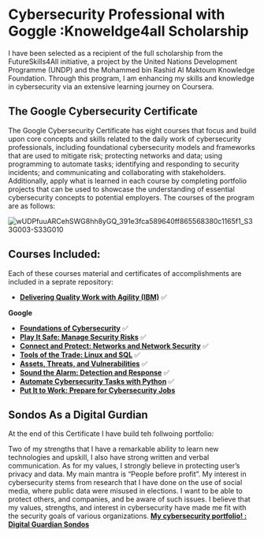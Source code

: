 # Cybersecurity Professional with Goggle :Knoweldge4all Scholarship
I have been selected as a recipient of the full scholarship from the FutureSkills4All initiative, a project by the United Nations Development Programme (UNDP) and the Mohammed bin Rashid Al Maktoum Knowledge Foundation. Through this program, I am enhancing my skills and knowledge in cybersecurity via an extensive learning journey on Coursera.

## The Google Cybersecurity Certificate
The Google Cybersecurity Certificate has eight courses that focus and build upon core concepts and skills related to the daily work of cybersecurity professionals, including foundational cybersecurity models and frameworks that are used to mitigate risk; protecting networks and data; using programming to automate tasks; identifying and responding to security incidents; and communicating and collaborating with stakeholders. Additionally, apply what is learned in each course by completing portfolio projects that can be used to showcase the understanding of essential cybersecurity concepts to potential employers. The courses of the program are as follows: 

![wUDPfuuARCehSWG8hh8yGQ_391e3fca589640ff865568380c1165f1_S33G003-S33G010](https://github.com/user-attachments/assets/1109190a-94f8-44b2-9bef-610166d83082)


## Courses Included:
Each of these courses material and certificates of accomplishments are included in a seprate repository: 
- **[Delivering Quality Work with Agility (IBM)](https://github.com/sondosaabed/Delivering-Quality-Work-with-Agility)** ✅

**Google**

- **[Foundations of Cybersecurity](https://github.com/sondosaabed/Foundations-of-Cybersecurity)** ✅
- **[Play It Safe: Manage Security Risks](https://github.com/sondosaabed/Manage-Security-Risks)** ✅
- **[Connect and Protect: Networks and Network Security](https://github.com/sondosaabed/Networks-and-Network-Security)** ✅
- **[Tools of the Trade: Linux and SQL](https://github.com/sondosaabed/Tools-of-the-Trade-Linux-and-SQL)** ✅
- **[Assets, Threats, and Vulnerabilities](https://github.com/sondosaabed/Assets-Threats-and-Vulnerabilities)** ✅
- **[Sound the Alarm: Detection and Response](https://github.com/sondosaabed/Detection-and-Response)** ✅
- **[Automate Cybersecurity Tasks with Python](https://github.com/sondosaabed/Automate-Cybersecurity-Tasks-with-Python)** ✅
- **[Put It to Work: Prepare for Cybersecurity Jobs](https://github.com/sondosaabed/Prepare-for-Cybersecurity-Jobs)**



## Sondos As a Digital Gurdian
At the end of this Certificate I have build teh follwoing portfolio:

Two of my strengths that I have a remarkable ability to learn new technologies and upskill, I also have strong written and verbal communication. As for my values, I strongly believe in protecting user’s privacy and data. My main mantra is “People before profit”. My interest in cybersecurity stems from research that I have done on the use of social media, where public data were misused in elections. I want to be able to protect others, and companies, and be aware of such issues. I believe that my values, strengths, and interest in cybersecurity have made me fit with the security goals of various organizations. 
**[ My cybersecurity portfolio! : Digital Guardian Sondos](https://github.com/sondosaabed/Digital-Guardian-Sondos)**
